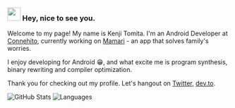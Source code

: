 ### <img src="https://emojis.slackmojis.com/emojis/images/1531847643/4237/blob-grin.gif?1531847643Hey" width="30"/> Hey, nice to see you.

Welcome to my page!
My name is Kenji Tomita. I'm an Android Developer at [Connehito](https://connehito.com/), currently working on [Mamari](https://play.google.com/store/apps/details?id=com.connehito.mamariq&hl=ja) - an app that solves family's worries.

I enjoy developing for Android 😁, and what excite me is program synthesis, binary rewriting and compiler optimization.

Thank you for checking out my profile.
Let's hangout on [Twitter](https://twitter.com/tommykw_en), [dev.to](https://dev.to/tommykw).

![GitHub Stats](https://github-readme-stats.vercel.app/api/top-langs/?username=tommykw&theme=radical&hide_langs_below=4)
![Languages](https://github-readme-stats.vercel.app/api?username=tommykw&show_icons=true&theme=radical)
